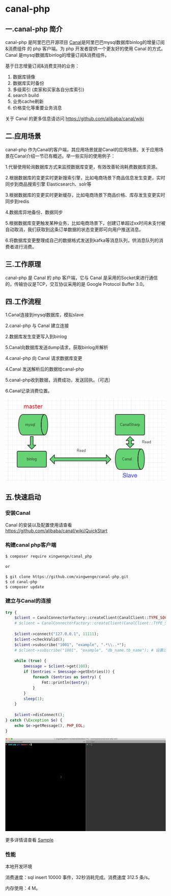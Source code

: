 # canal-php

## 一.canal-php 简介

canal-php 是阿里巴巴开源项目 [Canal](https://github.com/alibaba/canal)是阿里巴巴mysql数据库binlog的增量订阅&消费组件 的 php 客户端。为 php 开发者提供一个更友好的使用 Canal 的方式。Canal 是mysql数据库binlog的增量订阅&消费组件。

基于日志增量订阅&消费支持的业务：

1. 数据库镜像
2. 数据库实时备份
3. 多级索引 (卖家和买家各自分库索引)
4. search build
5. 业务cache刷新
6. 价格变化等重要业务消息

关于 Canal 的更多信息请访问 https://github.com/alibaba/canal/wiki

## 二.应用场景

canal-php 作为Canal的客户端，其应用场景就是Canal的应用场景。关于应用场景在Canal介绍一节已有概述。举一些实际的使用例子：

1.代替使用轮询数据库方式来监控数据库变更，有效改善轮询耗费数据库资源。

2.根据数据库的变更实时更新搜索引擎，比如电商场景下商品信息发生变更，实时同步到商品搜索引擎 Elasticsearch、solr等

3.根据数据库的变更实时更新缓存，比如电商场景下商品价格、库存发生变更实时同步到redis

4.数据库异地备份、数据同步

5.根据数据库变更触发某种业务，比如电商场景下，创建订单超过xx时间未支付被自动取消，我们获取到这条订单数据的状态变更即可向用户推送消息。

6.将数据库变更整理成自己的数据格式发送到kafka等消息队列，供消息队列的消费者进行消费。

## 三.工作原理

canal-php  是 Canal 的 php 客户端，它与 Canal 是采用的Socket来进行通信的，传输协议是TCP，交互协议采用的是 Google Protocol Buffer 3.0。

## 四.工作流程

1.Canal连接到mysql数据库，模拟slave

2.canal-php 与 Canal 建立连接

2.数据库发生变更写入到binlog

5.Canal向数据库发送dump请求，获取binlog并解析

4.canal-php 向 Canal 请求数据库变更

4.Canal 发送解析后的数据给canal-php

5.canal-php收到数据，消费成功，发送回执。（可选）

6.Canal记录消费位置。

![架构图](assets/architecture.png)

## 五.快速启动

### 安装Canal

Canal 的安装以及配置使用请查看 https://github.com/alibaba/canal/wiki/QuickStart


### 构建canal php客户端

````shell
$ composer require xingwenge/canal_php

or

$ git clone https://github.com/xingwenge/canal-php.git
$ cd canal-php
$ composer update
````

### 建立与Canal的连接
````php
try {
    $client = CanalConnectorFactory::createClient(CanalClient::TYPE_SOCKET_CLUE);
    # $client = CanalConnectorFactory::createClient(CanalClient::TYPE_SWOOLE);

    $client->connect("127.0.0.1", 11111);
    $client->checkValid();
    $client->subscribe("1001", "example", ".*\\..*");
    # $client->subscribe("1001", "example", "db_name.tb_name"); # 设置过滤

    while (true) {
        $message = $client->get(100);
        if ($entries = $message->getEntries()) {
            foreach ($entries as $entry) {
                Fmt::println($entry);
            }
        }
        sleep(1);
    }

    $client->disConnect();
} catch (\Exception $e) {
    echo $e->getMessage(), PHP_EOL;
}
````

![运行效果图](assets/effect.gif)

更多详情请查看 [Sample](https://github.com/xingwenge/canal-php/blob/master/src/sample/client.php)

### 性能
本地开发环境

消费速度：sql insert 10000 事件，32秒消耗完成。消费速度 312.5 条/s。

内存使用：4 M。
